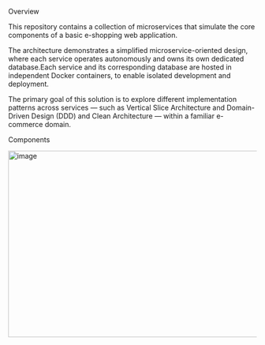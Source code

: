 Overview

This repository contains a collection of microservices that simulate the core components of a basic e-shopping web application.

The architecture demonstrates a simplified microservice-oriented design, where each service operates autonomously and owns its own dedicated database.Each service and its corresponding database are hosted in independent Docker containers, to enable isolated development and deployment.

The primary goal of this solution is to explore different implementation patterns across services — such as Vertical Slice Architecture and Domain-Driven Design (DDD) and Clean Architecture — within a familiar e-commerce domain. 

Components

<img width="581" height="378" alt="image" src="https://github.com/user-attachments/assets/eafa1590-d949-4c49-bcf2-a3a72089bf87" />
